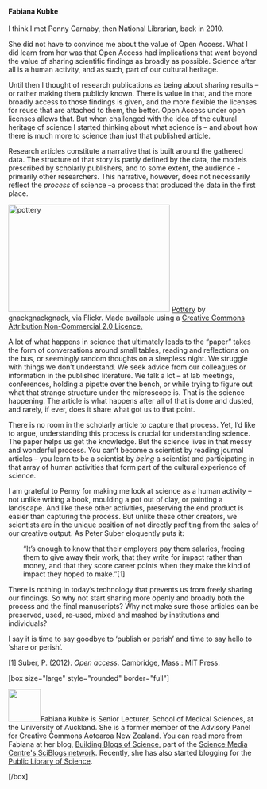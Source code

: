 <html><body><h4>Fabiana Kubke</h4>

I think I met Penny Carnaby, then National Librarian, back in 2010.



She did not have to convince me about the value of Open Access. What I did learn from her was that Open Access had implications that went beyond the value of sharing scientific findings as broadly as possible. Science after all is a human activity, and as such, part of our cultural heritage.



Until then I thought of research publications as being about sharing results – or rather making them publicly known. There is value in that, and the more broadly access to those findings is given, and the more flexible the licenses for reuse that are attached to them, the better. Open Access under open licenses allows that. But when challenged with the idea of the cultural heritage of science I started thinking about what science is – and about how there is much more to science than just that published article.



Research articles constitute a narrative that is built around the gathered data. The structure of that story is partly defined by the data, the models prescribed by scholarly publishers, and to some extent, the audience - primarily other researchers. This narrative, however, does not necessarily reflect the <em>process</em> of science –a process that produced the data in the first place.



<a title="pottery by gnackgnackgnack, on Flickr" href="http://www.flickr.com/photos/gnackgnackgnack/4367460746/"><img src="http://farm5.staticflickr.com/4065/4367460746_81ec439c78.jpg" alt="pottery" width="325" height="216"></a> <a href="http://www.flickr.com/photos/gnackgnackgnack/4367460746/">Pottery</a> by gnackgnackgnack, via Flickr. Made available using a <a href="http://creativecommons.org/licenses/by-nc/2.0/deed.en">Creative Commons Attribution Non-Commercial 2.0 Licence.</a>



A lot of what happens in science that ultimately leads to the “paper” takes the form of conversations around small tables, reading and reflections on the bus, or seemingly random thoughts on a sleepless night. We struggle with things we don’t understand. We seek advice from our colleagues or information in the published literature. We talk a lot – at lab meetings, conferences, holding a pipette over the bench, or while trying to figure out what that strange structure under the microscope is. That is the science happening. The article is what happens after all of that is done and dusted, and rarely, if ever, does it share what got us to that point.



There is no room in the scholarly article to capture that process. Yet, I’d like to argue, understanding this process is crucial for understanding science. The paper helps us get the knowledge. But the science lives in that messy and wonderful process. You can’t become a scientist by reading journal articles – you learn to be a scientist by <em>being </em>a scientist and participating in that array of human activities that form part of the cultural experience of science.



I am grateful to Penny for making me look at science as a human activity – not unlike writing a book, moulding a pot out of clay, or painting a landscape. And like these other activities, preserving the end product is easier than capturing the process. But unlike these other creators, we scientists are in the unique position of not directly profiting from the sales of our creative output. As Peter Suber eloquently puts it:

<p style="padding-left:30px;">“It’s enough to know that their employers pay them salaries, freeing them to give away their work, that they write for impact rather than money, and that they score career points when they make the kind of impact they hoped to make.”[1]</p>

There is nothing in today’s technology that prevents us from freely sharing our findings. So why not start sharing more openly and broadly both the process and the final manuscripts? Why not make sure those articles can be preserved, used, re-used, mixed and mashed by institutions and individuals?



I say it is time to say goodbye to ‘publish or perish’ and time to say hello to ‘share or perish’.



[1] Suber, P. (2012). <em>Open access</em>. Cambridge, Mass.: MIT Press.



[box size="large" style="rounded" border="full"]



<a href="http://creativecommons.org.nz/wp-content/uploads/2012/10/gravatar.jpg"><img class="alignleft  wp-image-2769" title="gravatar" src="http://creativecommons.org.nz/wp-content/uploads/2012/10/gravatar-150x150.jpg" alt="" width="65" height="65"></a>Fabiana Kubke is Senior Lecturer, School of Medical Sciences, at the University of Auckland. She is a former member of the Advisory Panel for Creative Commons Aotearoa New Zealand. You can read more from Fabiana at her blog, <a href="http://sciblogs.co.nz/building-blogs-of-science/" target="_blank">Building Blogs of Science</a>, part of the <a href="http://sciblogs.co.nz/bloggers/" target="_blank">Science Media Centre's SciBlogs network</a>. Recently, she has also started blogging for the <a href="http://blogs.plos.org/mindthebrain/" target="_blank">Public Library of Science</a>.



[/box]</body></html>